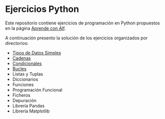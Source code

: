 # Ejercicios Python

Este repositorio contiene ejercicios de programación en Python propuestos en la página [Aprende con Alf](https://aprendeconalf.es/docencia/python/ejercicios/).

A continuación presento la solución de los ejercicios organizados por directorios:

- [Tipos de Datos Simples](./tipos-datos-simples/)
- [Cadenas](./cadenas/)
- [Condicionales](./condicionales/)
- [Bucles](./bucles/)
- Listas y Tuplas
- Diccionarios
- Funciones
- Programación Funcional
- Ficheros
- Depuración
- Librería Pandas
- Librería Matplotlib
